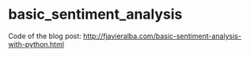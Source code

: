 basic_sentiment_analysis
========================

Code of the blog post: http://fjavieralba.com/basic-sentiment-analysis-with-python.html